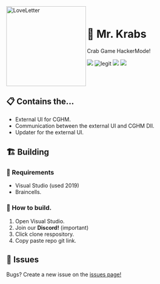 
<div>
  <img height="210" align="left" src="https://i.kym-cdn.com/photos/images/original/000/963/789/6be.gif" alt="LoveLetter"/>
  <br>
  <h1><b>🦀 Mr. Krabs</b></h1>
  <p>Crab Game HackerMode!</p>
</div>

![](https://img.shields.io/badge/Made%20in-💻%20C%23-97C9E0)
![legit](https://img.shields.io/badge/code%20quality-A-45BF17)
![](https://img.shields.io/badge/vulnerabilities-0-46C018)
![](https://img.shields.io/discord/905112200618860576)

<br>
<br>

## 📋 Contains the...
- External UI for CGHM.
- Communication between the external UI and CGHM Dll.
- Updater for the external UI.

## 🏗️ Building
### 📝 Requirements
- Visual Studio (used 2019)
- Braincells.
### 🔨 How to build.
1. Open Visual Studio.
1. Join our **Discord!** (important)
1. Click clone respository.
1. Copy paste repo git link.

## 🐞 Issues
Bugs? Create a new issue on the [issues page!](https://github.com/AlizerUncaged/mr-krabs/issues)
